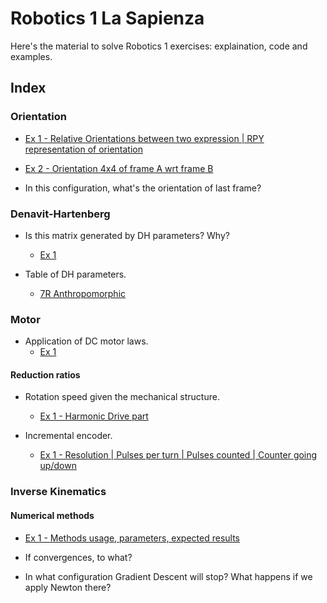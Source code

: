 # Robotics 1 La Sapienza

Here's the material to solve Robotics 1 exercises: explaination, code and examples.

## Index

### Orientation

- <a href='https://github.com/theroggio/Robotics-1-La-Sapienza/blob/master/exercises/orientation/Ex1.md'> Ex 1 - Relative Orientations between two expression | RPY representation of orientation </a>

- <a href='https://github.com/theroggio/Robotics-1-La-Sapienza/blob/master/exercises/orientation/Ex2.md'> Ex 2 - Orientation 4x4 of frame A wrt frame B </a>

- In this configuration, what's the orientation of last frame?

### Denavit-Hartenberg 

- Is this matrix generated by DH parameters? Why? 
  - <a href='https://github.com/theroggio/Robotics-1-La-Sapienza/blob/master/exercises/Denavit-Hartenberg/Ex1.md'> Ex 1 </a>

- Table of DH parameters.
  - <a href='https://github.com/theroggio/Robotics-1-La-Sapienza/blob/master/exercises/Denavit-Hartenberg/Ex2.md'> 7R Anthropomorphic </a>

### Motor 

- Application of DC motor laws.
  - <a href='https://github.com/theroggio/Robotics-1-La-Sapienza/blob/master/exercises/motor/Ex1.md'>Ex 1</a>

#### Reduction ratios

- Rotation speed given the mechanical structure.
  - <a href='https://github.com/theroggio/Robotics-1-La-Sapienza/blob/master/exercises/motor/Ex1.md'> Ex 1 - Harmonic Drive part </a>

- Incremental encoder. 
  - <a href='https://github.com/theroggio/Robotics-1-La-Sapienza/blob/master/exercises/motor/Ex2.md'> Ex 1 - Resolution | Pulses per turn | Pulses counted | Counter going up/down </a>

### Inverse Kinematics

#### Numerical methods

- <a href='https://github.com/theroggio/Robotics-1-La-Sapienza/blob/master/exercises/inverse%20kinematics/numerical%20methods/Ex1.md'> Ex 1 - Methods usage, parameters, expected results </a>

- If convergences, to what? 

- In what configuration Gradient Descent will stop? What happens if we apply Newton there? 
